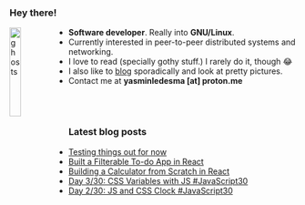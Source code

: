 ### Hey there!
<img width="20%" align="left" alt="ghosts" src="https://i.imgur.com/aPSRhiw.png" />

- **Software developer**. Really into **GNU/Linux**.
- Currently interested in peer-to-peer distributed systems and networking.
- I love to read (specially gothy stuff.) I rarely do it, though 😂
- I also like to [blog](https://yasledesma.bearblog.dev/) sporadically and look at pretty pictures.
- Contact me at **yasminledesma [at] proton.me**

</br>
</br>

### Latest blog posts
<!-- BLOG-POST-LIST:START -->
- [Testing things out for now](https://yasledesma.bearblog.dev/testing-things-out-for-now/)
- [Built a Filterable To-do App in React](https://yasledesma.bearblog.dev/built-a-filterable-to-do-app-in-react/)
- [Building a Calculator from Scratch in React](https://yasledesma.bearblog.dev/building-a-calculator-from-scratch-in-react-js/)
- [Day 3/30: CSS Variables with JS #JavaScript30](https://yasledesma.bearblog.dev/day-330-css-variables-with-js-javascript30/)
- [Day 2/30: JS and CSS Clock #JavaScript30](https://yasledesma.bearblog.dev/day-230-js-and-css-clock-javascript30/)
<!-- BLOG-POST-LIST:END -->
